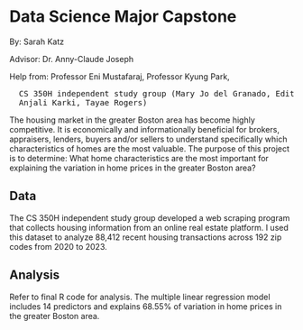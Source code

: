 # Data Science Major Capstone 
By: Sarah Katz      

Advisor: Dr. Anny-Claude Joseph        

Help from: Professor Eni Mustafaraj, Professor Kyung Park,     
<pre>
  CS 350H independent study group (Mary Jo del Granado, Edith Po, Dora Li, 
  Anjali Karki, Tayae Rogers) 
</pre>

The housing market in the greater Boston area has become highly competitive. It is economically and informationally beneficial for brokers, appraisers, lenders, buyers and/or sellers to understand specifically which characteristics of homes are the most valuable. The purpose of this project is to determine: What home characteristics are the most important for explaining the variation in home prices in the greater Boston area? 

## Data 
The CS 350H independent study group developed a web scraping program that collects housing information from an online real estate platform. I used this dataset to analyze 88,412 recent housing transactions across 192 zip codes from 2020 to 2023. 

## Analysis 
Refer to final R code for analysis. The multiple linear regression model includes 14 predictors and explains 68.55% of variation in home prices in the greater Boston area. 
